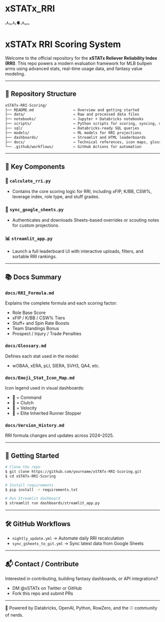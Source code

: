 # xSTATx_RRI
ﮩـﮩﮩ٨ـ🫀ﮩ٨ـﮩﮩ٨ـ
# xSTATx RRI Scoring System

Welcome to the official repository for the **xSTATx Reliever Reliability Index (RRI)**. This repo powers a modern evaluation framework for MLB bullpen arms using advanced stats, real-time usage data, and fantasy value modeling.

---

## 📂 Repository Structure

```bash
xSTATx-RRI-Scoring/
├── README.md                  ← Overview and getting started
├── data/                      ← Raw and processed data files
├── notebooks/                 ← Jupyter + Databricks notebooks
├── scripts/                   ← Python scripts for scoring, syncing, modeling
├── sql/                       ← Databricks-ready SQL queries
├── models/                    ← ML models for RRI projections
├── dashboards/                ← Streamlit and HTML leaderboards
├── docs/                      ← Technical references, icon maps, glossary
└── .github/workflows/         ← GitHub Actions for automation
```

---

## 🧠 Key Components

### 🔢 `calculate_rri.py`
- Contains the core scoring logic for RRI, including xFIP, K/BB, CSW%, leverage index, role type, and stuff grades.

### 📄 `sync_google_sheets.py`
- Authenticates and downloads Sheets-based overrides or scouting notes for custom projections.

### 📊 `streamlit_app.py`
- Launch a full leaderboard UI with interactive uploads, filters, and sortable RRI rankings.

---

## 📚 Docs Summary

### `docs/RRI_Formula.md`
Explains the complete formula and each scoring factor:
- Role Base Score
- xFIP / K/BB / CSW% Tiers
- Stuff+ and Spin Rate Boosts
- Team Standings Bonus
- Prospect / Injury / Trade Penalties

### `docs/Glossary.md`
Defines each stat used in the model:
- wOBAA, xERA, pLI, SIERA, SVH3, QA4, etc.

### `docs/Emoji_Stat_Icon_Map.md`
Icon legend used in visual dashboards:
- 🎯 = Command
- 🧊 = Clutch
- 💨 = Velocity
- 🧱 = Elite Inherited Runner Stopper

### `docs/Version_History.md`
RRI formula changes and updates across 2024–2025.

---

## 🚀 Getting Started

```bash
# Clone the repo
$ git clone https://github.com/yourname/xSTATx-RRI-Scoring.git
$ cd xSTATx-RRI-Scoring

# Install requirements
$ pip install -r requirements.txt

# Run Streamlit dashboard
$ streamlit run dashboards/streamlit_app.py
```

---

## 🛠️ GitHub Workflows
- `nightly_update.yml` → Automate daily RRI recalculation
- `sync_gsheets_to_git.yml` → Sync latest data from Google Sheets

---

## 📬 Contact / Contribute

Interested in contributing, building fantasy dashboards, or API integrations?
- DM @xSTATx on Twitter or GitHub
- Fork this repo and submit PRs

---

🧪 Powered by Databricks, OpenAI, Python, RowZero, and the ⚾️ community of nerds.
